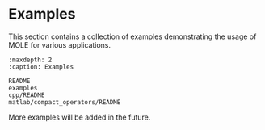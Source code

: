 # Examples

This section contains a collection of examples demonstrating the usage of MOLE for various applications.

```{toctree}
:maxdepth: 2
:caption: Examples

README
examples
cpp/README
matlab/compact_operators/README
```

More examples will be added in the future. 

